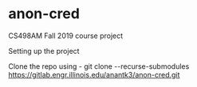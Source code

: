 # anon-cred

CS498AM Fall 2019 course project

Setting up the project 

Clone the repo using - git clone --recurse-submodules https://gitlab.engr.illinois.edu/anantk3/anon-cred.git